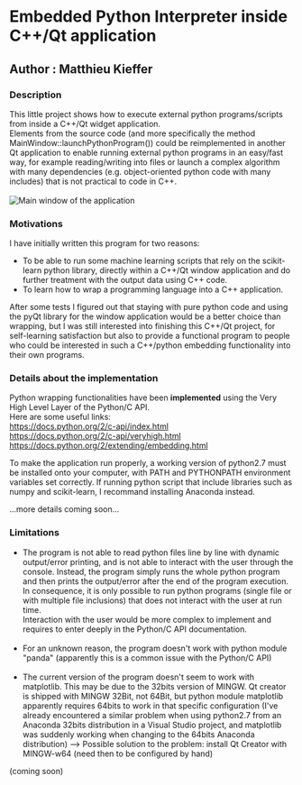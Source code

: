 # Embedded Python Interpreter inside C++/Qt application
## Author : Matthieu Kieffer

### Description
This little project shows how to execute external python programs/scripts from inside a C++/Qt widget application.<br/>
Elements from the source code (and more specifically the method MainWindow::launchPythonProgram()) could be reimplemented in another Qt application to enable running external python programs in an easy/fast way, for example reading/writing into files or launch a complex algorithm with many dependencies (e.g. object-oriented python code with many includes) that is not practical to code in C++.<br/><br/>
![Main window of the application](https://user-images.githubusercontent.com/25090342/29821873-b9be613c-8cc9-11e7-91f8-e8f8e50e5acd.png "Main window of the application")

### Motivations
I have initially written this program for two reasons:
- To be able to run some machine learning scripts that rely on the scikit-learn python library, directly within a C++/Qt window application and do further treatment with the output data using C++ code.
- To learn how to wrap a programming language into a C++ application.

After some tests I figured out that staying with pure python code and using the pyQt library for the window application would be a better choice than wrapping, but I was still interested into finishing this C++/Qt project, for self-learning satisfaction but also to provide a functional program to people who could be interested in such a C++/python embedding functionality into their own programs.

### Details about the implementation
Python wrapping functionalities have been <strong>implemented</strong> using the Very High Level Layer of the Python/C API.<br/>
Here are some useful links:<br/>
https://docs.python.org/2/c-api/index.html<br/>
https://docs.python.org/2/c-api/veryhigh.html<br/>
https://docs.python.org/2/extending/embedding.html

To make the application run properly, a working version of python2.7 must be installed onto your computer, with PATH and PYTHONPATH environment variables set correctly.
If running python script that include libraries such as numpy and scikit-learn, I recommand installing Anaconda instead. 

...more details coming soon...

### Limitations
- The program is not able to read python files line by line with dynamic output/error printing, and is not able to interact with the user through the console. Instead, the program simply runs the whole python program and then prints the output/error after the end of the program execution.<br/>
In consequence, it is only possible to run python programs (single file or with multiple file inclusions) that does not interact with the user at run time.<br/>
Interaction with the user would be more complex to implement and requires to enter deeply in the Python/C API documentation.
<br/><br/>
- For an unknown reason, the program doesn't work with python module "panda" (apparently this is a common issue with the Python/C API)
<br/><br/>
- The current version of the program doesn't seem to work with matplotlib. This may be due to the 32bits version of MINGW.
Qt creator is shipped with MINGW 32Bit, not 64Bit, but python module matplotlib apparently requires 64bits to work in that specific configuration (I've already encountered a similar problem when using python2.7 from an Anaconda 32bits distribution in a Visual Studio project, and matplotlib was suddenly working when changing to the 64bits Anaconda distribution)
--> Possible solution to the problem: install Qt Creator with MINGW-w64 (need then to be configured by hand)


(coming soon)

